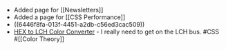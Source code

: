 - Added page for [[Newsletters]]
- Added a page for [[CSS Performance]]
- ((6446f8fa-013f-4451-a2db-c56ed3cac509))
- [HEX to LCH Color Converter](https://atmos.style/color-converter/hex-to-lch) - I really need to get on the LCH bus. #CSS #[[Color Theory]]